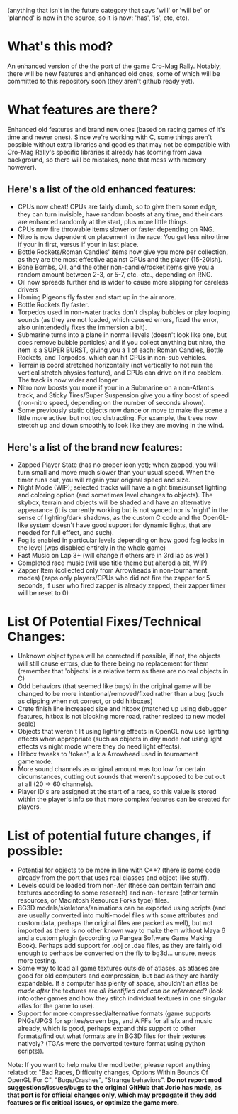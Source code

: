 (anything that isn't in the future category that says 'will' or 'will be' or 'planned' is now in the source, so it is now: 'has', 'is', etc, etc).

# What's this mod?
An enhanced version of the the port of the game Cro-Mag Rally.
Notably, there will be new features and enhanced old ones, some of which will be committed to this repository soon (they aren't github ready yet).

# What features are there?
Enhanced old features and brand new ones (based on racing games of it's time and newer ones). 
Since we're working with C, some things aren't possible without extra libraries and goodies that may not be compatible with Cro-Mag Rally's specific libraries it already has
(coming from Java background, so there will be mistakes, none that mess with memory however).

## Here's a list of the old enhanced features:

- CPUs now cheat! CPUs are fairly dumb, so to give them some edge, they can turn invisible, have random boosts at any time, and their cars are enhanced randomly at the start, plus more little things.
- CPUs now fire throwable items slower or faster depending on RNG.
- Nitro is now dependent on placement in the race: You get less nitro time if your in first, versus if your in last place.
- Bottle Rockets/Roman Candles' items now give you more per collection, as they are the most effective against CPUs and the player (15-20ish).
- Bone Bombs, Oil, and the other non-candle/rocket items give you a random amount between 2-3, or 5-7, etc.-etc., depending on RNG.
- Oil now spreads further and is wider to cause more slipping for careless drivers
- Homing Pigeons fly faster and start up in the air more.
- Bottle Rockets fly faster.
- Torpedos used in non-water tracks don't display bubbles or play looping sounds (as they are not loaded, which caused errors, fixed the error, also unintendedly fixes the immersion a bit).
- Submarine turns into a plane in normal levels (doesn't look like one, but does remove bubble particles) and if you collect anything but nitro, the item is a SUPER BURST, giving you a 1 of each; Roman Candles, Bottle Rockets, and Torpedos, which can hit CPUs in non-sub vehicles.
- Terrain is coord stretched horizontally (not vertically to not ruin the vertical stretch physics feature), and CPUs can drive on it no problem. The track is now wider and longer.
- Nitro now boosts you more if your in a Submarine on a non-Atlantis track, and Sticky Tires/Super Suspension give you a tiny boost of speed (non-nitro speed, depending on the number of seconds shown).
- Some previously static objects now dance or move to make the scene a little more active, but not too distracting. For example, the trees now stretch up and down smoothly to look like they are moving in the wind.

## Here's a list of the brand new features:
- Zapped Player State (has no proper icon yet); when zapped, you will turn small and move much slower than your usual speed. When the timer runs out, you will regain your original speed and size.
- Night Mode (WIP); selected tracks will have a night time/sunset lighting and coloring option (and sometimes level changes to objects). The skybox, terrain and objects will be shaded and have an alternative appearance (it is currently working but is not synced nor is 'night' in the sense of lighting/dark shadows, as the custom C code and the OpenGL-like system doesn't have good support for dynamic lights, that are needed for full effect, and such).
- Fog is enabled in particular levels depending on how good fog looks in the level (was disabled entirely in the whole game)
- Fast Music on Lap 3+ (will change if others are in 3rd lap as well)
- Completed race music (will use title theme but altered a bit, WIP)
- Zapper Item (collected only from Arrowheads in non-tournament modes) (zaps only players/CPUs who did not fire the zapper for 5 seconds, if user who fired zapper is already zapped, their zapper timer will be reset to 0)

# List Of Potential Fixes/Technical Changes:
- Unknown object types will be corrected if possible, if not, the objects will still cause errors, due to there being no replacement for them (remember that 'objects' is a relative term as there are no real objects in C)
- Odd behaviors (that seemed like bugs) in the original game will be changed to be more intentional/removed/fixed rather than a bug (such as clipping when not correct, or odd hitboxes)
- Crete finish line increased size and hitbox (matched up using debugger features, hitbox is not blocking more road, rather resized to new model scale)
- Objects that weren't lit using lighting effects in OpenGL now use lighting effects when appropriate (such as objects in day mode not using light effects vs night mode where they do need light effects).
- Hitbox tweaks to 'token', a.k.a Arrowhead used in tournament gamemode.
- More sound channels as original amount was too low for certain circumstances, cutting out sounds that weren't supposed to be cut out at all (20 -> 60 channels).
- Player ID's are assigned at the start of a race, so this value is stored within the player's info so that more complex features can be created for players.
  
# List of potential future changes, if possible:
- Potential for objects to be more in line with C++? (there is some code already from the port that uses real classes and object-like stuff).
- Levels could be loaded from non-.ter (these can contain terrain and textures according to some research) and non-.ter.rsrc (other terrain resources, or Macintosh Resource Forks type) files.
- BG3D models/skeletons/animations can be exported using scripts (and are usually converted into multi-model files with some attributes and custom data, perhaps the original files are packed as well), but not imported as there is no other known way to make them without Maya 6 and a custom plugin (according to Pangea Software Game Making Book). Perhaps add support for .obj or .dae files, as they are fairly old enough to perhaps be converted on the fly to bg3d... unsure, needs more testing.
- Some way to load all game textures outside of atlases, as atlases are good for old computers and compression, but bad as they are hardly expandable. If a computer has plenty of space, shouldn't an atlas be *made after* the textures are *all identified and can be referenced*? (look into other games and how they stitch individual textures in one singular atlas for the game to use).
- Support for more compressed/alternative formats (game supports PNGs/JPGS for sprites/screen bgs, and AIFFs for all sfx and music already, which is good, perhaps expand this support to other formats/find out what formats are in BG3D files for their textures natively? (TGAs were the converted texture format using python scripts)).

Note:
If you want to help make the mod better, please report anything related to: "Bad Races, Difficulty changes, Options Within Bounds Of OpenGL For C", "Bugs/Crashes", "Strange behaviors".
**Do not report mod suggestions/issues/bugs to the original GitHub that Jorio has made, as that port is for official changes only, which may propagate if they add features or fix critical issues, or optimize the game more.**

